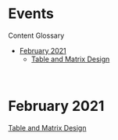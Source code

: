 # Events

Content Glossary

- [February 2021](#february-2021)
  - [Table and Matrix Design](#table-and-matrix-design)

</br>

# February 2021

[Table and Matrix Design](https://github.com/stlpbiug/Events/blob/main/2021_FEB.md)
